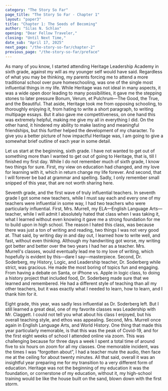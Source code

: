```yaml
---
category: "The Story So Far"
page_title: "The Story So Far - Chapter 1"
layout: "paper3"
title: "Chapter 1: The Seeds of Becoming"
author: "Silas N. Schlax"
opening: "Dear Fellow Traveler,"
closing: "Until Next Time,"
date_sub: "April 17, 2025"
next_page: "/the-story-so-far/chapter-2"
previous_page: "/the-story-so-far/preface"
---
```


As many of you know, I started attending Heritage Leadership Academy in sixth grade, against my will as my younger self would have said. Regardless of what you may be thinking, my parents forcing me to attend a more traditional school over pure homeschooling, was one of the single most influential things in my life. While Heritage was not ideal in many aspects, it was a wide open door leading to many possibilities, it gave me the stepping stones to later pressure Bonum, Verum, et Pulchrum—The Good, the True, and the Beautiful. That aside, Heritage took me from opposing schooling, to thoroughly enjoying it, from hating to write a short paragraph, to writing multipage essays. But it also gave me competitiveness, on one hand this was extremely helpful, making me give my all in everything I did. On the other hand, it hindered my ability to make lasting and meaningful friendships, but this further helped the development of my character. To give you a better picture of how impactful Heritage was, I am going to give a somewhat brief outline of each year in some detail.

Let us start at the beginning, sixth grade. I have not wanted to get out of something more than I wanted to get out of going to Heritage, that is, till I finished my first day. While I do not remember much of sixth grade, I know two things for sure. First, my view on education had changed, and my love for learning with it, which in return change my life forever. And second, that I will forever be bad at grammar and spelling. Sadly, I only remember small snipped of this year, that are not worth sharing here.

Seventh grade, and the first wave of truly influential teachers. In seventh grade I got some new teachers, while I must say each and every one of my teachers were influential in some way, I had two teachers who were particularly influential. First, Mrs. Murrell, my ELA—English Language Arts—teacher, while I will admit I absolutely hated that class when I was taking it, what I learned without even knowing it gave me a strong foundation for me to build upon in high school. The reason I hated this class, was because there was just a ton of writing and reading, two things I was not very good at. That said, by writing day in and day out, I learned how to write well, and fast, without even thinking. Although my handwriting got worse, my writing got better and better over the two years I had her as a teacher. Mrs. Murrell's classes, would eventually lead me to my love of writing, which hopefully is evident by this—dare I say—masterpiece. Second, Dr. Soderberg, my History, Logic, and Leadership teacher, Dr. Soderberg while strict, was gracious. He made the most boring of topics fun and engaging. From having a debate on Santa, or iPhone vs. Apple in logic class, to doing a history project that included food, Dr. Soderberg made sure that we learned and remembered. He had a different style of teaching than all my other teachers, but it was exactly what I needed to learn, how to learn, and I thank him for it. 

Eight grade, this year, was sadly less influential as Dr. Soderberg left. But I still learned a great deal, one of my favorite classes was Leadership with Mr. Claggett. I could not tell you what about his class I enjoyed, but his overall teaching style, and ethos was appealing. Second, Mrs. Murrell once again in English Language Arts, and World History. One thing that made this year particularly memorable, is that this was the peak of Covid-19, and for the first eight weeks of school I attended online via zoom. This was challenging because for three days a week I spent a total time of around five to six hours on zoom for all my classes. One memorable incident, was the times I was “forgotten about”, I had a teacher mute the audio, then face me at the ceiling for about twenty minutes. All that said, overall it was an insightful year preparing me for my transition to a very different form of education. Heritage was not the beginning of my education it was the foundation, or cornerstone of my education, without it, my high-school training would be like the house built on the sand, blown down with the first storm.
